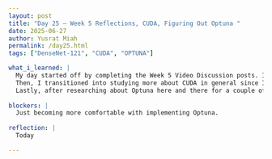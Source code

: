 ```yaml
---
layout: post
title: "Day 25 – Week 5 Reflections, CUDA, Figuring Out Optuna "
date: 2025-06-27
author: Yusrat Miah
permalink: /day25.html
tags: ["DenseNet-121", "CUDA", "OPTUNA"]

what_i_learned: |
  My day started off by completing the Week 5 Video Discussion posts. I particularly responded to the "The African Diaspora Media Hub" and "Smart Water Contamination Detection Using AI Model" groups. Through these projects I learned about consolidating data to make meaningful website to enilghten individuals of the rich, beautiful culture within the African Diaspora and how hardware-software interactions have a lot of potential to create a cost effective solution to address critical water contamination issues.
  Then, I transitioned into studying more about CUDA in general since I feel like I was too technically sound with it. I watched a video interview about it explained by one of the architects of CUDA named Stephen Jones. He explained how CUDA brings together the CPU and GPU and that CUDA assigns different tasks to the CPU and GPU. For example, CUDA will assign loading config files and Fetch API tasks to the CPU, while on the other hand, it will give the GPU a more memory intensive task like processing image.
  Lastly, after researching about Optuna here and there for a couple of weeks, I finally implemented on my code base and am running a study on a Google Colab Notebook, which is connected with my local machine. Note there are some major steps for integrating Optuna for hyperparameter tuning: 1) Installing Optuna 2) Defining the Objective function- training different hyperparameters 3) Modifying model training 4) Analyze Results 5) Summarize the results/present best model.
  
blockers: |
  Just becoming more comfortable with implementing Optuna.
  
reflection: |
  Today

---
```


